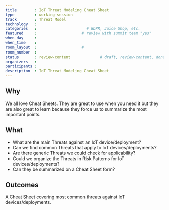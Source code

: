 ```yaml
---
title        : IoT Threat Modeling Cheat Sheet
type         : working-session
track        : Threat Model
technology   :
categories   :                      # GDPR, Juice Shop, etc.
featured     :                    # review with summit team "yes"
when_day     :
when_time    :
room_layout  :                    #
room_number  :
status       : review-content             # draft, review-content, done
organizers   :
participants : 
description  : IoT Threat Modeling Cheat Sheet
---
```


## Why

We all love Cheat Sheets. They are great to use when you need it but they are also great to learn because they force us to summarize the most important points.


## What

 - What are the main Threats against an IoT device/deployment? 
 - Can we find common Threats that apply to IoT devices/deployments? 
 - Are there generic Threats we could check for applicability?
 - Could we organize the Threats in Risk Patterns for IoT devices/deployments? 
 - Can they be summarized on a Cheat Sheet form? 

## Outcomes

A Cheat Sheet covering most common threats against IoT devices/deployments.
